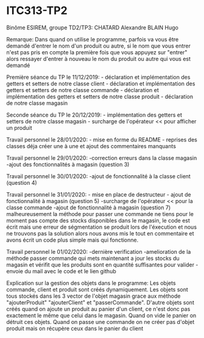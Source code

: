 # ITC313-TP2

Binôme ESIREM, groupe TD2/TP3:
	CHATARD Alexandre
	BLAIN Hugo

Remarque: Dans quand on utilise le programme, parfois va vous être demandé d'entrer 
		  le nom d'un produit ou autre, si le nom que vous entrer n'est pas pris en compte
		  la première fois que vous appuyez sur "entrer" alors ressayer d'entrer à
		  nouveau le nom du produit ou autre qui vous est demandé

Première séance du TP le 11/12/2019:
	- déclaration et implémentation des getters et setters de notre classe client
	- déclaration et implémentation des getters et setters de notre classe commande
	- déclaration et implémentation des getters et setters de notre classe produit
	- déclaration de notre classe magasin


Seconde séance du TP le 20/12/2019:
	- implémentation des getters et setters de notre classe magasin
	- surcharge de l'opérateur << pour afficher un produit

Travail personnel le 28/01/2020:
	- mise en forme du README
	- reprises des classes déja créer une à une et ajout des commentaires manquants

Travail personnel le 29/01/2020:
	-correction erreurs dans la classe magasin
	-ajout des fonctionnalités à magasin (question 3)

Travail personnel le 30/01/2020:
	-ajout de fonctionnalité à la classe client (question 4)

Travail personnel le 31/01/2020:
	- mise en place de destructeur
	- ajout de fonctionnalité à magasin (question 5)
	-surcharge de l'opérateur << pour la classe commande
	-ajout de fonctionnalité à magasin (question 7)
		malheureusement la méthode pour passer une commande ne tiens pour le moment pas compte 
		des stocks disponibles dans le magasin, le code est écrit mais une erreur de ségmentation 
		se produit lors de l'éxecution et nous ne trouvons pas la solution alors nous avons mis 
		le tout en commentaire et avons écrit un code plus simple mais qui fonctionne.

Travail personnel le 01/02/2020:
	-dernière verification
	-amelioration de la méthode passer commande qui mets maintenant a jour les stocks
	  du magasin et vérifit que les produits sont en quantité suffisantes pour valider
	- envoie du mail avec le code et le lien github


Explication sur la gestion des objets dans le programme:
	Les objets commande, client et produit sont créés dynamiquement.
	Les objets sont tous stockés dans les 3 vector de l'objet magasin grace
	aux méthode "ajouterProduit" "ajouterClient" et "passerCommande". D'autre 
	objets sont créés quand on ajoute un produit au panier d'un client, ce n'est donc 
	pas exactement le même que celui dans le magasin. Quand on vide le panier on détruit ces objets.
	Quand on passe une commande on ne créer pas d'objet produit mais on récupère ceux dans le 
	panier du client
